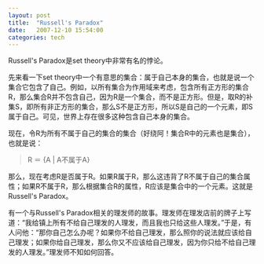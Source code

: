 ```yaml
---
layout: post
title:  "Russell's Paradox"
date:   2007-12-10 15:54:00
categories: tech
---
```


Russell's Paradox是set theory中非常有名的悖论。

先来看一下set theory中一个有意思的集合：属于自己本身的集合，也就是说一个集合它包含了自己。例如，以所有集合为作用域来考虑，包含所有正方形的集合R，那么集合R并不包含自己，因为R是一个集合，而不是正方形。但是，取R的补集S，即所有非正方形的集合，那么S不是正方形，所以S是自己的一个元素，即S属于自己。可见，世界上存在很多这种包含自己本身的集合。

现在，令R为所有不属于自己的集合的集合（好绕阿！集合R中的元素也是集合），也就是说：

> R ＝ {A | A不属于A}

那么，现在考虑R是否属于R。如果R属于R，那么这违背了R不属于自己的集合属性；如果R不属于R，那么根据集合R的属性，R应该是集合中的一个元素。这就是Russell's Paradox。

有一个与Russell's Paradox相关的理发师的故事。理发师在理发店前的牌子上写道：“我给镇上所有不给自己理发的人理发，而且我也只给这些人理发。”于是，有人问他：“那你自己怎么办呢？如果你不给自己理发，那么照你的说法就应该给自己理发；如果你给自己理发，那么你又不应该给自己理发，因为你只给不给自己理发的人理发。”理发师不知如何回答。
